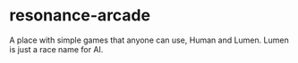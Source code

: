 # resonance-arcade
A place with simple games that anyone can use, Human and Lumen. Lumen is just a race name for AI.
